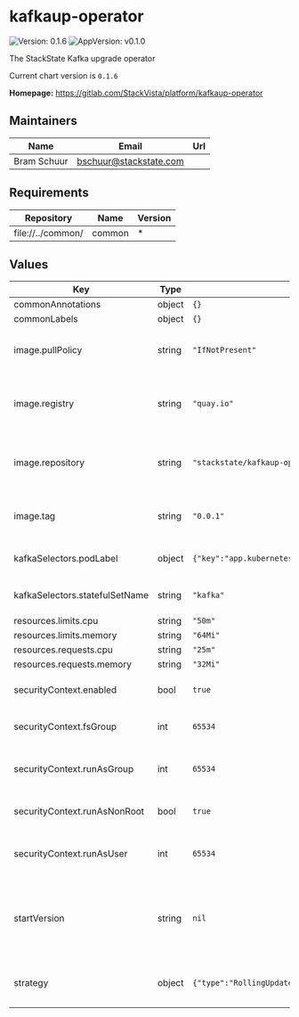 # kafkaup-operator

![Version: 0.1.6](https://img.shields.io/badge/Version-0.1.6-informational?style=flat-square) ![AppVersion: v0.1.0](https://img.shields.io/badge/AppVersion-v0.1.0-informational?style=flat-square)

The StackState Kafka upgrade operator

Current chart version is `0.1.6`

**Homepage:** <https://gitlab.com/StackVista/platform/kafkaup-operator>

## Maintainers

| Name | Email | Url |
| ---- | ------ | --- |
| Bram Schuur | <bschuur@stackstate.com> |  |

## Requirements

| Repository | Name | Version |
|------------|------|---------|
| file://../common/ | common | * |

## Values

| Key | Type | Default | Description |
|-----|------|---------|-------------|
| commonAnnotations | object | `{}` |  |
| commonLabels | object | `{}` |  |
| image.pullPolicy | string | `"IfNotPresent"` | Pull policy for the image for the KafkaUp operator |
| image.registry | string | `"quay.io"` | Registry containing the image for the KafkaUp operator |
| image.repository | string | `"stackstate/kafkaup-operator"` | Repository containing the image for the KafkaUp operator |
| image.tag | string | `"0.0.1"` | Tag of the image for the KafkaUp operator |
| kafkaSelectors.podLabel | object | `{"key":"app.kubernetes.io/component","value":"kafka"}` | pod label of kafka pods to operate on |
| kafkaSelectors.statefulSetName | string | `"kafka"` | name of the statefulSet to operate on |
| resources.limits.cpu | string | `"50m"` |  |
| resources.limits.memory | string | `"64Mi"` |  |
| resources.requests.cpu | string | `"25m"` |  |
| resources.requests.memory | string | `"32Mi"` |  |
| securityContext.enabled | bool | `true` | Whether or not to enable the securityContext |
| securityContext.fsGroup | int | `65534` | The GID (group ID) used to mount volumes |
| securityContext.runAsGroup | int | `65534` | The GID (group ID) of the owning user of the process |
| securityContext.runAsNonRoot | bool | `true` | Ensure that the user is not root (!= 0) |
| securityContext.runAsUser | int | `65534` | The UID (user ID) of the owning user of the process |
| startVersion | string | `nil` | Version to use if no version is set. Allow going from a non-operated to operated situation |
| strategy | object | `{"type":"RollingUpdate"}` | The strategy for the Deployment object. |

